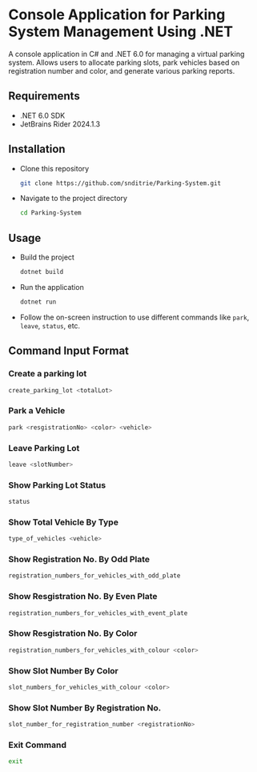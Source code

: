 # Console Application for Parking System Management Using .NET

A console application in C# and .NET 6.0 for managing a virtual parking system. Allows users to allocate parking slots, park vehicles based on registration number and color, and generate various parking reports.

## Requirements
- .NET 6.0 SDK
- JetBrains Rider 2024.1.3

## Installation
- Clone this repository
  ```bash
  git clone https://github.com/snditrie/Parking-System.git
  ```
- Navigate to the project directory
  ```bash
  cd Parking-System
  ```

## Usage
- Build the project
  ```bash
  dotnet build
  ```
- Run the application
  ```bash
  dotnet run
  ```
- Follow the on-screen instruction to use different commands like `park`, `leave`, `status`, etc.

## Command Input Format
### Create a parking lot
```bash
create_parking_lot <totalLot>
```
### Park a Vehicle
```bash
park <resgistrationNo> <color> <vehicle>
```
### Leave Parking Lot
```bash
leave <slotNumber>
```
### Show Parking Lot Status
```bash
status
```
### Show Total Vehicle By Type
```bash
type_of_vehicles <vehicle>
```
### Show Registration No. By Odd Plate
```bash
registration_numbers_for_vehicles_with_odd_plate
```
### Show Resgistration No. By Even Plate
```bash
registration_numbers_for_vehicles_with_event_plate
```
### Show Resgistration No. By Color
```bash
registration_numbers_for_vehicles_with_colour <color>
```
### Show Slot Number By Color
```bash
slot_numbers_for_vehicles_with_colour <color>
```
### Show Slot Number By Registration No.
```bash
slot_number_for_registration_number <registrationNo>
```
### Exit Command
```bash
exit
```
